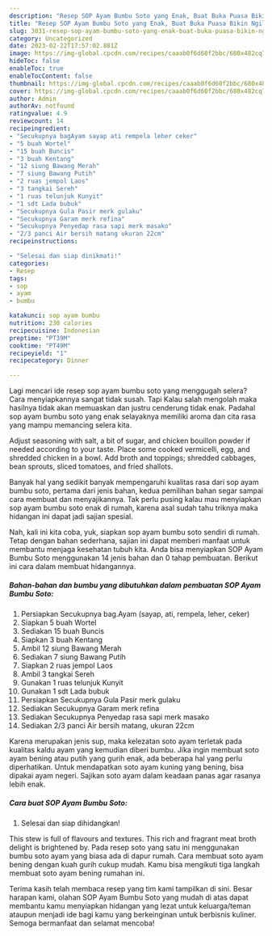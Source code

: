 ```yaml
---
description: "Resep SOP Ayam Bumbu Soto yang Enak, Buat Buka Puasa Bikin Ngiler"
title: "Resep SOP Ayam Bumbu Soto yang Enak, Buat Buka Puasa Bikin Ngiler"
slug: 3031-resep-sop-ayam-bumbu-soto-yang-enak-buat-buka-puasa-bikin-ngiler
category: Uncategorized
date: 2023-02-22T17:57:02.881Z
image: https://img-global.cpcdn.com/recipes/caaab0f6d60f2bbc/680x482cq70/sop-ayam-bumbu-soto-foto-resep-utama.jpg
hideToc: false
enableToc: true
enableTocContent: false
thumbnail: https://img-global.cpcdn.com/recipes/caaab0f6d60f2bbc/680x482cq70/sop-ayam-bumbu-soto-foto-resep-utama.jpg
cover: https://img-global.cpcdn.com/recipes/caaab0f6d60f2bbc/680x482cq70/sop-ayam-bumbu-soto-foto-resep-utama.jpg
author: Admin
authorAv: notfound
ratingvalue: 4.9
reviewcount: 14
recipeingredient:
- "Secukupnya bagAyam sayap ati rempela leher ceker"
- "5 buah Wortel"
- "15 buah Buncis"
- "3 buah Kentang"
- "12 siung Bawang Merah"
- "7 siung Bawang Putih"
- "2 ruas jempol Laos"
- "3 tangkai Sereh"
- "1 ruas telunjuk Kunyit"
- "1 sdt Lada bubuk"
- "Secukupnya Gula Pasir merk gulaku"
- "Secukupnya Garam merk refina"
- "Secukupnya Penyedap rasa sapi merk masako"
- "2/3 panci Air bersih matang ukuran 22cm"
recipeinstructions:

- "Selesai dan siap dinikmati!"
categories:
- Resep
tags:
- sop
- ayam
- bumbu

katakunci: sop ayam bumbu 
nutrition: 230 calories
recipecuisine: Indonesian
preptime: "PT39M"
cooktime: "PT49M"
recipeyield: "1"
recipecategory: Dinner

---
```



Lagi mencari ide resep sop ayam bumbu soto yang menggugah selera? Cara menyiapkannya sangat tidak susah. Tapi Kalau salah mengolah maka hasilnya tidak akan memuaskan dan justru cenderung tidak enak. Padahal sop ayam bumbu soto yang enak selayaknya memiliki aroma dan cita rasa yang mampu memancing selera kita.


Adjust seasoning with salt, a bit of sugar, and chicken bouillon powder if needed according to your taste. Place some cooked vermicelli, egg, and shredded chicken in a bowl. Add broth and toppings; shredded cabbages, bean sprouts, sliced tomatoes, and fried shallots.

Banyak hal yang sedikit banyak mempengaruhi kualitas rasa dari sop ayam bumbu soto, pertama dari jenis bahan, kedua pemilihan bahan segar sampai cara membuat dan menyajikannya. Tak perlu pusing kalau mau menyiapkan sop ayam bumbu soto enak di rumah, karena asal sudah tahu triknya maka hidangan ini dapat jadi sajian spesial.


Nah, kali ini kita coba, yuk, siapkan sop ayam bumbu soto sendiri di rumah. Tetap dengan bahan sederhana, sajian ini dapat memberi manfaat untuk membantu menjaga kesehatan tubuh kita. Anda bisa menyiapkan SOP Ayam Bumbu Soto menggunakan 14 jenis bahan dan 0 tahap pembuatan. Berikut ini cara dalam membuat hidangannya.

<!--inarticleads1-->

##### Bahan-bahan dan bumbu yang dibutuhkan dalam pembuatan SOP Ayam Bumbu Soto:

1. Persiapkan Secukupnya bag.Ayam (sayap, ati, rempela, leher, ceker)
1. Siapkan 5 buah Wortel
1. Sediakan 15 buah Buncis
1. Siapkan 3 buah Kentang
1. Ambil 12 siung Bawang Merah
1. Sediakan 7 siung Bawang Putih
1. Siapkan 2 ruas jempol Laos
1. Ambil 3 tangkai Sereh
1. Gunakan 1 ruas telunjuk Kunyit
1. Gunakan 1 sdt Lada bubuk
1. Persiapkan Secukupnya Gula Pasir merk gulaku
1. Sediakan Secukupnya Garam merk refina
1. Sediakan Secukupnya Penyedap rasa sapi merk masako
1. Sediakan 2/3 panci Air bersih matang, ukuran 22cm


Karena merupakan jenis sup, maka kelezatan soto ayam terletak pada kualitas kaldu ayam yang kemudian diberi bumbu. Jika ingin membuat soto ayam bening atau putih yang gurih enak, ada beberapa hal yang perlu diperhatikan. Untuk mendapatkan soto ayam kuning yang bening, bisa dipakai ayam negeri. Sajikan soto ayam dalam keadaan panas agar rasanya lebih enak. 

<!--inarticleads2-->

##### Cara buat SOP Ayam Bumbu Soto:


1. Selesai dan siap dihidangkan!

This stew is full of flavours and textures. This rich and fragrant meat broth delight is brightened by. Pada resep soto yang satu ini menggunakan bumbu soto ayam yang biasa ada di dapur rumah. Cara membuat soto ayam bening dengan kuah gurih cukup mudah. Kamu bisa mengikuti tiga langkah membuat soto ayam bening rumahan ini. 

Terima kasih telah membaca resep yang tim kami tampilkan di sini. Besar harapan kami, olahan SOP Ayam Bumbu Soto yang mudah di atas dapat membantu kamu menyiapkan hidangan yang lezat untuk keluarga/teman ataupun menjadi ide bagi kamu yang berkeinginan untuk berbisnis kuliner. Semoga bermanfaat dan selamat mencoba!
